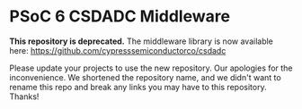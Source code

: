 # PSoC 6 CSDADC Middleware

**This repository is deprecated.** The middleware library is now available here: https://github.com/cypresssemiconductorco/csdadc

Please update your projects to use the new repository. Our apologies for the inconvenience. We shortened the repository name, and we didn't want to rename this repo and break any links you may have to this repository. Thanks!
